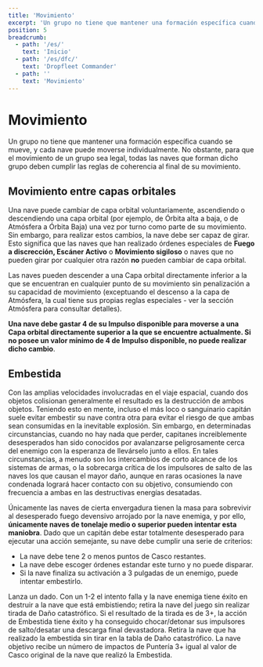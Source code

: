 ```yaml
---
title: 'Movimiento'
excerpt: 'Un grupo no tiene que mantener una formación específica cuando se mueve, y cada nave puede moverse individualmente.'
position: 5
breadcrumb:
  - path: '/es/'
    text: 'Inicio'
  - path: '/es/dfc/'
    text: 'Dropfleet Commander'
  - path: ''
    text: 'Movimiento'
---
```


# Movimiento

Un grupo no tiene que mantener una formación específica cuando se mueve, y cada nave puede moverse individualmente. No obstante, para que el movimiento de un grupo sea legal, todas las naves que forman dicho grupo deben cumplir las reglas de coherencia al final de su movimiento.

## Movimiento entre capas orbitales

Una nave puede cambiar de capa orbital voluntariamente, ascendiendo o descendiendo una capa orbital (por ejemplo, de Órbita alta a baja, o de Atmósfera a Órbita Baja) una vez por turno como parte de su movimiento. Sin embargo, para realizar estos cambios, la nave debe ser capaz de girar. Esto significa que las naves que han realizado órdenes especiales de **Fuego a discrección, Escáner Activo** o **Movimiento sigiloso** o naves que no pueden girar por cualquier otra razón **no** pueden cambiar de capa orbital.

Las naves pueden descender a una Capa orbital directamente inferior a la que se encuentran en cualquier punto de su movimiento sin penalización a su capacidad de movimiento (exceptuando el descenso a la capa de Atmósfera, la cual tiene sus propias reglas especiales - ver la sección Atmósfera para consultar detalles).

**Una nave debe gastar 4 de su Impulso disponible para moverse a una Capa orbital directamente superior a la que se encuentre actualmente. Si no posee un valor mínimo de 4 de Impulso disponible, no puede realizar dicho cambio**.

## Embestida

Con las amplias velocidades involucradas en el viaje espacial, cuando dos objetos colisionan generalmente el resultado es la destrucción de ambos objetos. Teniendo esto en mente, incluso el más loco o sanguinario capitán suele evitar embestir su nave contra otra para evitar el riesgo de que ambas sean consumidas en la inevitable explosión. Sin embargo, en determinadas circunstancias, cuando no hay nada que perder, capitanes increiblemente desesperados han sido conocidos por avalanzarse peligrosamente cerca del enemigo con la esperanza de llevárselo junto a ellos. En tales circunstancias, a menudo son los intercambios de corto alcance de los sistemas de armas, o la sobrecarga crítica de los impulsores de salto de las naves los que causan el mayor daño, aunque en raras ocasiones la nave condenada logrará hacer contacto con su objetivo, consumiendo con frecuencia a ambas en las destructivas energías desatadas.

Únicamente las naves de cierta envergadura tienen la masa para sobrevivir al desesperado fuego devensivo arrojado por la nave enemiga, y por ello, **únicamente naves de tonelaje medio o superior pueden intentar esta maniobra**. Dado que un capitán debe estar totalmente desesperado para ejecutar una acción semejante, su nave debe cumplir una serie de criterios:

* La nave debe tene 2 o menos puntos de Casco restantes.
* La nave debe escoger órdenes estandar este turno y no puede disparar.
* Si la nave finaliza su activación a 3 pulgadas de un enemigo, puede intentar embestirlo.

Lanza un dado. Con un 1-2  el intento falla y la nave enemiga tiene éxito en destruir a la nave que está embistiendo; retira la nave del juego sin realizar tirada de Daño catastrófico. Si el resultado de la tirada es de 3+, la acción de Embestida tiene éxito y ha conseguido chocar/detonar sus impulsores de salto/desatar una descarga final devastadora. Retira la nave que ha realizado la embestida sin tirar en la tabla de Daño catastrófico. La nave objetivo recibe un número de impactos de Puntería 3+ igual al valor de Casco original de la nave que realizó la Embestida.

